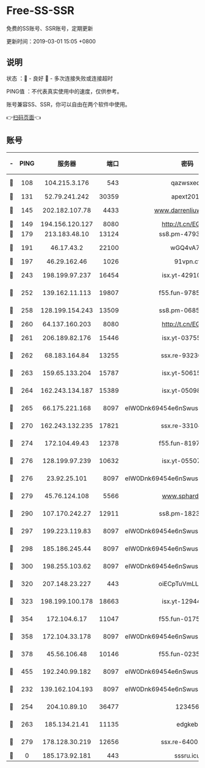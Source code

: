 # Free-SS-SSR

免费的SS账号、SSR账号，定期更新

更新时间：2019-03-01 15:05 +0800

## 说明

状态     ：🙂 - 良好 🙁 - 多次连接失败或连接超时

PING值   ：不代表真实使用中的速度，仅供参考。

账号兼容SS、SSR，你可以自由在两个软件中使用。

👉[扫码页面](https://liesauer.github.io/free-ss-ssr.github.io/)👈

## 账号

|-|PING|服务器|端口|密码|加密方式|区域|
|:----:|:----:|:-----:|-----:|:----:|:----:|:----:|
|🙂|108|104.215.3.176|543|qazwsxedc|aes-256-gcm|JP|
|🙂|131|52.79.241.242|30359|apext2019|chacha20|KR|
|🙂|145|202.182.107.78|4433|www.darrenliuwei.com|aes-256-cfb|JP|
|🙂|149|194.156.120.127|8080|http://t.cn/EGJIyrl|rc4-md5|RU|
|🙂|179|213.183.48.10|13124|ss8.pm-47930159|rc4-md5|RU|
|🙂|191|46.17.43.2|22100|wGQ4vA7D|aes-256-gcm|RU|
|🙂|197|46.29.162.46|1026|91vpn.cf|rc4-md5|RU|
|🙂|243|198.199.97.237|16454|isx.yt-42910479|aes-256-cfb|US|
|🙂|252|139.162.11.113|19807|f55.fun-97859727|aes-256-cfb|SG|
|🙂|258|128.199.154.243|13509|ss8.pm-06850813|aes-256-cfb|SG|
|🙂|260|64.137.160.203|8080|http://t.cn/EGJIyrl|rc4-md5|CA|
|🙂|261|206.189.82.176|15446|isx.yt-03755202|aes-256-cfb|SG|
|🙂|262|68.183.164.84|13255|ssx.re-93230517|aes-256-cfb|US|
|🙂|263|159.65.133.204|15787|isx.yt-50615050|aes-256-cfb|SG|
|🙂|264|162.243.134.187|15389|isx.yt-05098936|aes-256-cfb|US|
|🙂|265|66.175.221.168|8097|eIW0Dnk69454e6nSwuspv9DmS201tQ0D|aes-256-cfb|US|
|🙂|270|162.243.132.235|17821|ssx.re-33104069|aes-256-cfb|US|
|🙂|274|172.104.49.43|12378|f55.fun-81974133|aes-256-cfb|SG|
|🙂|276|128.199.97.239|10632|isx.yt-05507279|aes-256-cfb|SG|
|🙂|276|23.92.25.101|8097|eIW0Dnk69454e6nSwuspv9DmS201tQ0D|aes-256-cfb|US|
|🙂|279|45.76.124.108|5566|www.sphard.com|aes-256-cfb|AU|
|🙂|290|107.170.242.27|12911|ss8.pm-18239043|aes-256-cfb|US|
|🙂|297|199.223.119.83|8097|eIW0Dnk69454e6nSwuspv9DmS201tQ0D|aes-256-cfb|US|
|🙂|298|185.186.245.44|8097|eIW0Dnk69454e6nSwuspv9DmS201tQ0D|aes-256-cfb|NL|
|🙂|300|198.255.103.62|8097|eIW0Dnk69454e6nSwuspv9DmS201tQ0D|aes-256-cfb|US|
|🙂|320|207.148.23.227|443|oiECpTuVmLLxk4Ts|aes-256-cfb|US|
|🙂|323|198.199.100.178|18663|isx.yt-12944812|aes-256-cfb|US|
|🙂|354|172.104.6.17|11047|f55.fun-01756679|aes-256-cfb|US|
|🙂|358|172.104.33.178|8097|eIW0Dnk69454e6nSwuspv9DmS201tQ0D|aes-256-cfb|SG|
|🙂|378|45.56.106.48|10146|f55.fun-02359224|aes-256-cfb|US|
|🙂|455|192.240.99.182|8097|eIW0Dnk69454e6nSwuspv9DmS201tQ0D|aes-256-cfb|US|
|🙂|232|139.162.104.193|8097|eIW0Dnk69454e6nSwuspv9DmS201tQ0D|aes-256-cfb|JP|
|🙂|254|204.10.89.10|36477|123456|aes-256-cfb|US|
|🙂|263|185.134.21.41|11135|edgkeb|aes-256-cfb|GB|
|🙂|279|178.128.30.219|12656|ssx.re-64001982|aes-256-cfb|SG|
|🙁|0|185.173.92.181|443|sssru.icu|rc4-md5|RU|

